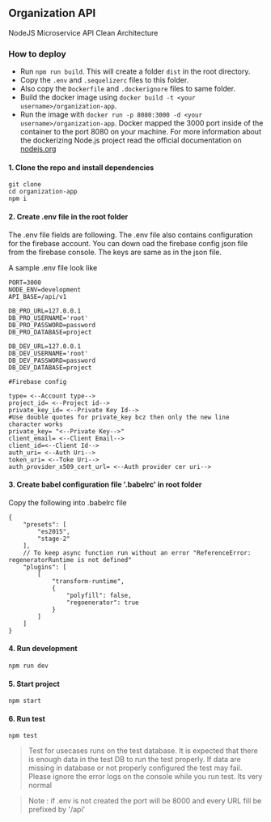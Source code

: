 ## Organization API 

NodeJS Microservice API
Clean Architecture 

### How to deploy

- Run `npm run build`. This will create a folder `dist` in the root directory.
- Copy the `.env` and `.sequelizerc` files to this folder.
- Also copy the `Dockerfile` and `.dockerignore` files to same folder.
- Build the docker image using `docker build -t <your username>/organization-app`.
- Run the image with `docker run -p 8080:3000 -d <your username>/organization-app`. Docker mapped the 3000 port inside of the container to the port 8080 on your machine.
  For more information about the dockerizing Node.js project read the official documentation on [nodejs.org](https://nodejs.org/de/docs/guides/nodejs-docker-webapp/ "nodejs.org")

#### 1. Clone the repo and install dependencies
```
git clone 
cd organization-app
npm i
```

#### 2. Create .env file in the root folder

The .env file fields are following. The .env file also contains configuration for the firebase account. You can down oad the firebase config json file from the firebase console. The keys are same as in the json file. 

A sample .env file look like
```
PORT=3000
NODE_ENV=development
API_BASE=/api/v1

DB_PRO_URL=127.0.0.1
DB_PRO_USERNAME='root'
DB_PRO_PASSWORD=password
DB_PRO_DATABASE=project

DB_DEV_URL=127.0.0.1
DB_DEV_USERNAME='root'
DB_DEV_PASSWORD=password
DB_DEV_DATABASE=project

#Firebase config

type= <--Account type-->
project_id= <--Project id-->
private_key_id= <--Private Key Id-->
#Use double quotes for private_key bcz then only the new line character works
private_key= "<--Private Key-->"
client_email= <--Client Email-->
client_id=<--Client Id-->
auth_uri= <--Auth Uri-->
token_uri= <--Toke Uri-->
auth_provider_x509_cert_url= <--Auth provider cer uri-->

```

#### 3. Create babel configuration file '.babelrc' in root folder

Copy the following into .babelrc file
```
{
    "presets": [
        "es2015",
        "stage-2"
    ],
    // To keep async function run without an error "ReferenceError: regeneratorRuntime is not defined"
    "plugins": [
        [
            "transform-runtime",
            {
                "polyfill": false,
                "regoenerator": true
            }
        ]
    ]
}
```

#### 4. Run development 
```
npm run dev
```

#### 5. Start project
```
npm start
```

#### 6. Run test 
```
npm test
```
> Test for usecases runs on the test database. It is expected that there is enough data in the test DB to run the test properly. If data are missing in database or not properly configured the test may fail.
> Please ignore the error logs on the console while you run test. Its very normal


> Note : if .env is not created the port will be 8000 and every URL fill be prefixed by '/api'


